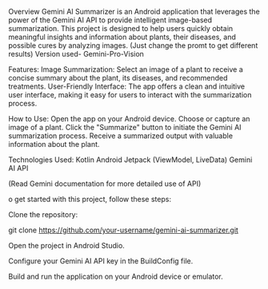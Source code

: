 Overview
Gemini AI Summarizer is an Android application that leverages the power of the Gemini AI API to provide intelligent image-based summarization. This project  is designed to help users quickly obtain meaningful insights and information about plants, their diseases, and possible cures by analyzing images.
(Just change the promt to get different results)
Version used- Gemini-Pro-Vision

Features:
Image Summarization: Select an image of a plant to receive a concise summary about the plant, its diseases, and recommended treatments.
User-Friendly Interface: The app offers a clean and intuitive user interface, making it easy for users to interact with the summarization process.

How to Use:
Open the app on your Android device.
Choose or capture an image of a plant.
Click the "Summarize" button to initiate the Gemini AI summarization process.
Receive a summarized output with valuable information about the plant.

Technologies Used:
Kotlin
Android Jetpack (ViewModel, LiveData)
Gemini AI API

(Read Gemini documentation for more detailed use of API)

o get started with this project, follow these steps:

Clone the repository:

git clone https://github.com/your-username/gemini-ai-summarizer.git

Open the project in Android Studio.

Configure your Gemini AI API key in the BuildConfig file.

Build and run the application on your Android device or emulator.
